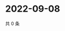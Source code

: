 # 2022-09-08

共 0 条

<!-- BEGIN WEIBO -->
<!-- 最后更新时间 Thu Sep 08 2022 00:02:16 GMT+0800 (China Standard Time) -->

<!-- END WEIBO -->

